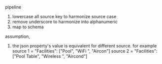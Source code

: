 pipeline

1. lowercase all source key to harmonize source case
2. remove underscore to harmonize into alphanumeric
3. map to schema

assumption,

1. the json property's value is equivalent for different source. for example
   source 1 = "Facilities": ["Pool", "WiFi ", "Aircon"]
   source 2 = "Facilities": ["Pool Table", "Wireless ", "Aircond"]
